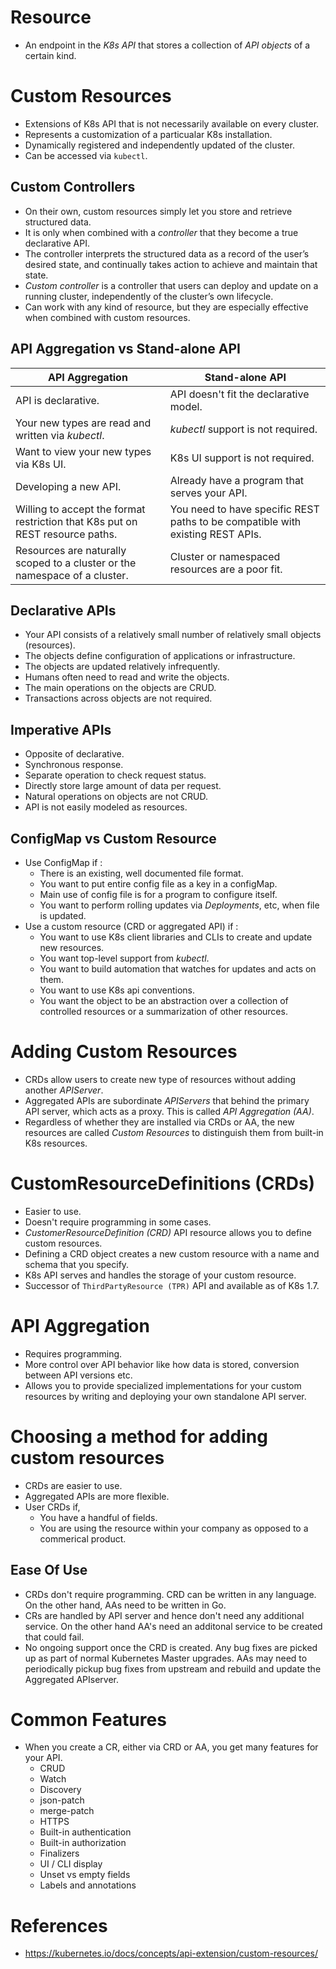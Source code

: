 # Resource
* An endpoint in the _K8s API_ that stores a collection of _API objects_ of a certain kind.
# Custom Resources
* Extensions of K8s API that is not necessarily available on every cluster.
* Represents a customization of a particualar K8s installation.
* Dynamically registered and independently updated of the cluster.
* Can be accessed via `kubectl`.
## Custom Controllers
* On their own, custom resources simply let you store and retrieve structured data.
* It is only when combined with a _controller_ that they become a true declarative API.
* The controller interprets the structured data as a record of the user’s desired state, and continually takes action to achieve and maintain that state.
* _Custom controller_ is a controller that users can deploy and update on a running cluster, independently of the cluster’s own lifecycle.
* Can work with any kind of resource, but they are especially effective when combined with custom resources.
## API Aggregation vs Stand-alone API
API Aggregation|Stand-alone API
---------------|---------------
API is declarative.|API doesn't fit the declarative model.
Your new types are read and written via _kubectl_.|_kubectl_ support is not required.
Want to view your new types via K8s UI.| K8s UI support is not required.
Developing a new API.|Already have a program that serves your API.
Willing to accept the format restriction that K8s put on REST resource paths.|You need to have specific REST paths to be compatible with existing REST APIs.
Resources are naturally scoped to a cluster or the namespace of a cluster.|Cluster or namespaced resources are a poor fit.
## Declarative APIs
* Your API consists of a relatively small number of relatively small objects (resources).
* The objects define configuration of applications or infrastructure.
* The objects are updated relatively infrequently.
* Humans often need to read and write the objects.
* The main operations on the objects are CRUD.
* Transactions across objects are not required.
## Imperative APIs
* Opposite of declarative.
* Synchronous response.
* Separate operation to check request status.
* Directly store large amount of data per request.
* Natural operations on objects are not CRUD.
* API is not easily modeled as resources.
## ConfigMap vs Custom Resource
* Use ConfigMap if :
	* There is an existing, well documented file format.
	* You want to put entire config file as a key in a configMap.
	* Main use of config file is for a program to configure itself.
	* You want to perform rolling updates via _Deployments_, etc, when file is updated.
* Use a custom resource (CRD or aggregated API) if :
	* You want to use K8s client libraries and CLIs to create and update new resources.
	* You want top-level support from _kubectl_.
	* You want to build automation that watches for updates and acts on them.
	* You want to use K8s api conventions.
	* You want the object to be an abstraction over a collection of controlled resources or a summarization of other resources.
# Adding Custom Resources
* CRDs allow users to create new type of resources without adding another _APIServer_.
* Aggregated APIs are subordinate _APIServers_ that behind the primary API server, which acts as a proxy. This is called _API Aggregation (AA)_.
* Regardless of whether they are installed via CRDs or AA, the new resources are called _Custom Resources_ to distinguish them from built-in K8s resources.
# CustomResourceDefinitions (CRDs)
* Easier to use.
* Doesn't require programming in some cases.
* _CustomerResourceDefinition (CRD)_ API resource allows you to define custom resources.
* Defining a CRD object creates a new custom resource with a name and schema that you specify.
* K8s API serves and handles the storage of your custom resource.
* Successor of `ThirdPartyResource (TPR)` API and available as of K8s 1.7.
# API Aggregation
* Requires programming.
* More control over API behavior like how data is stored, conversion between API versions etc.
* Allows you to provide specialized implementations for your custom resources by writing and deploying your own standalone API server.
# Choosing a method for adding custom resources
* CRDs are easier to use.
* Aggregated APIs are more flexible.
* User CRDs if,
	* You have a handful of fields.
	* You are using the resource within your company as opposed to a commerical product.
## Ease Of Use
* CRDs don't require programming. CRD can be written in any language. On the other hand, AAs need to be written in Go.
* CRs are handled by API server and hence don't need any additional service. On the other hand AA's need an additonal service to be created that could fail.
* No ongoing support once the CRD is created. Any bug fixes are picked up as part of normal Kubernetes Master upgrades. AAs may need to periodically pickup bug fixes from upstream and rebuild and update the Aggregated APIserver.
# Common Features
* When you create a CR, either via CRD or AA, you get many features for your API.
	* CRUD
	* Watch
	* Discovery
	* json-patch
	* merge-patch
	* HTTPS
	* Built-in authentication
	* Built-in authorization
	* Finalizers
	* UI / CLI display
	* Unset vs empty fields
	* Labels and annotations
# References
* https://kubernetes.io/docs/concepts/api-extension/custom-resources/
